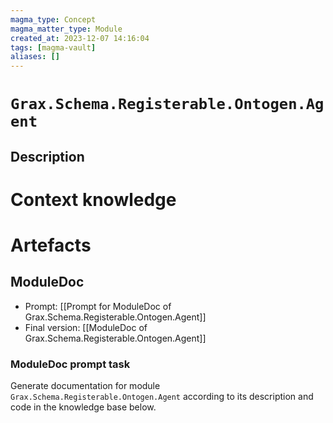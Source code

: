 ```yaml
---
magma_type: Concept
magma_matter_type: Module
created_at: 2023-12-07 14:16:04
tags: [magma-vault]
aliases: []
---
```

# `Grax.Schema.Registerable.Ontogen.Agent`

## Description

<!--
What is a `Grax.Schema.Registerable.Ontogen.Agent`?

Your knowledge about the module, i.e. facts, problems and properties etc.
-->


# Context knowledge

<!--
This section should include background knowledge needed for the model to create a proper response, i.e. information it does not know either because of the knowledge cut-off date or unpublished knowledge.

Write it down right here in a subsection or use a transclusion. If applicable, specify source information that the model can use to generate a reference in the response.
-->




# Artefacts

## ModuleDoc

- Prompt: [[Prompt for ModuleDoc of Grax.Schema.Registerable.Ontogen.Agent]]
- Final version: [[ModuleDoc of Grax.Schema.Registerable.Ontogen.Agent]]

### ModuleDoc prompt task

Generate documentation for module `Grax.Schema.Registerable.Ontogen.Agent` according to its description and code in the knowledge base below.
